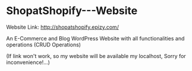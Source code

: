 # ShopatShopify---Website
Website Link: http://shopatshopify.epizy.com/ 

An E-Commerce and Blog WordPress Website with all functionalities and operations (CRUD Operations)  

(If link won't work, so my website will be available my localhost, Sorry for inconvenience!...)
